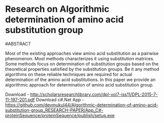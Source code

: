 # Research on Algorithmic determination of amino acid substitution group

#ABSTRACT

Most of the existing approaches view amino acid substitution as a pairwise phenomenon. Most methods
characterizes it using substitution matrices. Some methods focus on determination of substitution groups based on
the theoretical properties satisfied by the substitution groups. Be it any method algorithms on these reliable
techniques are required for actual determination of the amino acid substitutions. In this paper we provide an
algorithmic approach for determination of amino acid substitution group.

Download - http://scholarsresearchlibrary.com/dpl-vol7-iss11/DPL-2015-7-11-197-201.pdf
Download c#.Net App - https://github.com/devmukul44/Algorithmic-determination-of-amino-acid-substitution-group_RESEARCH-PAPER/App_C#-proteinSequence/proteinSequence/publish/setup.exe

